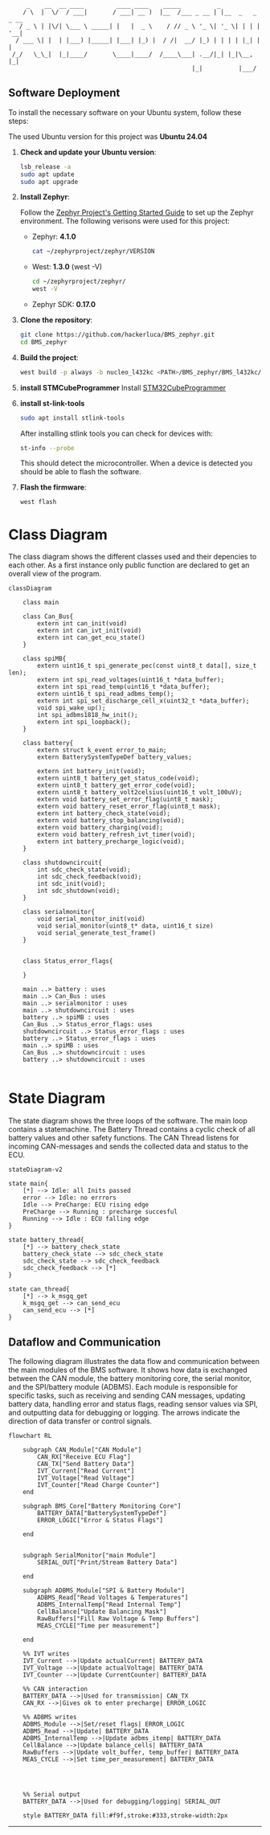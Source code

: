```ASCII
     _    __  __ ____         ____ ____    _____          _                
    / \  |  \/  / ___|       / ___| __ )  |__  /___ _ __ | |__  _   _ _ __ 
   / _ \ | |\/| \___ \ _____| |   |  _ \    / // _ \ '_ \| '_ \| | | | '__|
  / ___ \| |  | |___) |_____| |___| |_) |  / /|  __/ |_) | | | | |_| | |   
 /_/   \_\_|  |_|____/       \____|____/  /____\___| .__/|_| |_|\__, |_|   
                                                   |_|          |___/   
```

## Software Deployment
To install the necessary software on your Ubuntu system, follow these steps:

The used Ubuntu version for this project was **Ubuntu 24.04**
1. **Check and update your Ubuntu version**:
    ```sh
    lsb_release -a
    sudo apt update
    sudo apt upgrade
    ```

2. **Install Zephyr**:

    Follow the [Zephyr Project's Getting Started Guide](https://docs.zephyrproject.org/latest/getting_started/index.html) to set up the Zephyr environment.
    The following verisons were used for this project:
    - Zephyr: **4.1.0**
        ```sh
        cat ~/zephyrproject/zephyr/VERSION
        ```
    - West: **1.3.0** (west -V)
        ```sh
        cd ~/zephyrproject/zephyr/
        west -V
        ```
    - Zephyr SDK: **0.17.0**

3. **Clone the repository**:
    ```sh
    git clone https://github.com/hackerluca/BMS_zephyr.git
    cd BMS_zephyr
    ```
4. **Build the project**:
    ```sh
    west build -p always -b nucleo_l432kc <PATH>/BMS_zephyr/BMS_l432kc/
    ```

5. **install STMCubeProgrammer**
    Install [STM32CubeProgrammer](https://www.st.com/en/development-tools/stm32cubeprog.html)

6. **install st-link-tools**
    ```sh
    sudo apt install stlink-tools
    ```
    After installing stlink tools you can check for devices with:
    ```sh
    st-info --probe
    ```
    This should detect the microcontroller. When a device is detected you should be able to flash the software.

7. **Flash the firmware**:
    ```sh
    west flash
    ```

# Class Diagram
The class diagram shows the different classes used and their depencies to each other. As a first instance only public function are declared to get an overall view of the program.

```mermaid
classDiagram

    class main

    class Can_Bus{
        extern int can_init(void)
        extern int can_ivt_init(void)
        extern int can_get_ecu_state()
    }

    class spiMB{
        extern uint16_t spi_generate_pec(const uint8_t data[], size_t len);
        extern int spi_read_voltages(uint16_t *data_buffer);
        extern int spi_read_temp(uint16_t *data_buffer);
        extern uint16_t spi_read_adbms_temp();
        extern int spi_set_discharge_cell_x(uint32_t *data_buffer);
        void spi_wake_up();
        int spi_adbms1818_hw_init();
        extern int spi_loopback();
    }

    class battery{
        extern struct k_event error_to_main;
        extern BatterySystemTypeDef battery_values;

        extern int battery_init(void);
        extern uint8_t battery_get_status_code(void);
        extern uint8_t battery_get_error_code(void);
        extern uint8_t battery_volt2celsius(uint16_t volt_100uV);
        extern void battery_set_error_flag(uint8_t mask);
        extern void battery_reset_error_flag(uint8_t mask);
        extern int battery_check_state(void);
        extern void battery_stop_balancing(void);
        extern void battery_charging(void);
        extern void battery_refresh_ivt_timer(void);
        extern int battery_precharge_logic(void);
    }

    class shutdowncircuit{
        int sdc_check_state(void);
        int sdc_check_feedback(void);
        int sdc_init(void);
        int sdc_shutdown(void);
    }

    class serialmonitor{
        void serial_monitor_init(void)
        void serial_monitor(uint8_t* data, uint16_t size)
        void serial_generate_test_frame()
    }


    class Status_error_flags{

    }

    main ..> battery : uses
    main ..> Can_Bus : uses
    main ..> serialmonitor : uses
    main ..> shutdowncircuit : uses
    battery ..> spiMB : uses
    Can_Bus ..> Status_error_flags: uses
    shutdowncircuit ..> Status_error_flags : uses
    battery ..> Status_error_flags : uses
    main ..> spiMB : uses
    Can_Bus ..> shutdowncircuit : uses    
    battery ..> shutdowncircuit : uses


```

# State Diagram
The state diagram shows the three loops of the software. The main loop contains a statemachine. The Battery Thread contains a cyclic check of all battery values and other safety functions. The CAN Thread listens for incoming CAN-messages and sends the collected data and status to the ECU.

```mermaid
stateDiagram-v2

state main{
    [*] --> Idle: all Inits passed
    error --> Idle: no errrors
    Idle --> PreCharge: ECU rising edge
    PreCharge --> Running : precharge succesful
    Running --> Idle : ECU falling edge 
}

state battery_thread{
    [*] --> battery_check_state
    battery_check_state --> sdc_check_state
    sdc_check_state --> sdc_check_feedback
    sdc_check_feedback --> [*]
}

state can_thread{
    [*] --> k_msgq_get
    k_msgq_get --> can_send_ecu
    can_send_ecu --> [*]
}

```

## Dataflow and Communication

The following diagram illustrates the data flow and communication between the main modules of the BMS software. It shows how data is exchanged between the CAN module, the battery monitoring core, the serial monitor, and the SPI/battery module (ADBMS). Each module is responsible for specific tasks, such as receiving and sending CAN messages, updating battery data, handling error and status flags, reading sensor values via SPI, and outputting data for debugging or logging. The arrows indicate the direction of data transfer or control signals.

```mermaid
flowchart RL

    subgraph CAN_Module["CAN Module"]
        CAN_RX["Receive ECU Flag"]
        CAN_TX["Send Battery Data"]
        IVT_Current["Read Current"]
        IVT_Voltage["Read Voltage"]
        IVT_Counter["Read Charge Counter"]
    end

    subgraph BMS_Core["Battery Monitoring Core"]
        BATTERY_DATA["BatterySystemTypeDef"]
        ERROR_LOGIC["Error & Status Flags"]

    end


    subgraph SerialMonitor["main Module"]
        SERIAL_OUT["Print/Stream Battery Data"]

    end

    subgraph ADBMS_Module["SPI & Battery Module"]
        ADBMS_Read["Read Voltages & Temperatures"]
        ADBMS_InternalTemp["Read Internal Temp"]
        CellBalance["Update Balancing Mask"]
        RawBuffers["Fill Raw Voltage & Temp Buffers"]
        MEAS_CYCLE["Time per measurement"]

    end

    %% IVT writes
    IVT_Current -->|Update actualCurrent| BATTERY_DATA
    IVT_Voltage -->|Update actualVoltage| BATTERY_DATA
    IVT_Counter -->|Update CurrentCounter| BATTERY_DATA

    %% CAN interaction
    BATTERY_DATA -->|Used for transmission| CAN_TX
    CAN_RX -->|Gives ok to enter precharge| ERROR_LOGIC

    %% ADBMS writes
    ADBMS_Module -->|Set/reset flags| ERROR_LOGIC
    ADBMS_Read -->|Update| BATTERY_DATA
    ADBMS_InternalTemp -->|Update adbms_itemp| BATTERY_DATA
    CellBalance -->|Update balance_cells| BATTERY_DATA
    RawBuffers -->|Update volt_buffer, temp_buffer| BATTERY_DATA
    MEAS_CYCLE -->|Set time_per_measurement| BATTERY_DATA
    



    %% Serial output
    BATTERY_DATA -->|Used for debugging/logging| SERIAL_OUT

    style BATTERY_DATA fill:#f9f,stroke:#333,stroke-width:2px
```
---